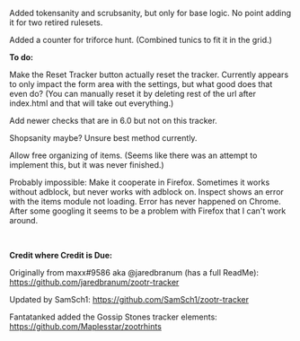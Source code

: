 Added tokensanity and scrubsanity, but only for base logic. No point adding it for two retired rulesets.

Added a counter for triforce hunt. (Combined tunics to fit it in the grid.)

<b>To do:</b>

Make the Reset Tracker button actually reset the tracker. Currently appears to only impact the form area with the settings, but what good does that even do? (You can manually reset it by deleting rest of the url after index.html and that will take out everything.)

Add newer checks that are in 6.0 but not on this tracker.

Shopsanity maybe? Unsure best method currently.

Allow free organizing of items. (Seems like there was an attempt to implement this, but it was never finished.)

Probably impossible: Make it cooperate in Firefox. Sometimes it works without adblock, but never works with adblock on. Inspect shows an error with the items module not loading. Error has never happened on Chrome. After some googling it seems to be a problem with Firefox that I can't work around.

<br>

<b>Credit where Credit is Due:</b>

Originally from maxx#9586 aka @jaredbranum (has a full ReadMe): https://github.com/jaredbranum/zootr-tracker

Updated by SamSch1: https://github.com/SamSch1/zootr-tracker

Fantatanked added the Gossip Stones tracker elements: https://github.com/Maplesstar/zootrhints

